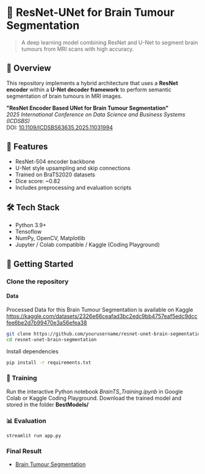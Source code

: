 # 🧠 ResNet-UNet for Brain Tumour Segmentation

> A deep learning model combining ResNet and U-Net to segment brain tumours from MRI scans with high accuracy.

## 📄 Overview

This repository implements a hybrid architecture that uses a **ResNet encoder** within a **U-Net decoder framework** to perform semantic segmentation of brain tumours in MRI images.

**"ResNet Encoder Based UNet for Brain Tumour Segmentation"**  
*2025 International Conference on Data Science and Business Systems (ICDSBS)*  
DOI: [10.1109/ICDSBS63635.2025.11031994](https://doi.org/10.1109/ICDSBS63635.2025.11031994)

## 🎯 Features

- ResNet-504 encoder backbone
- U-Net style upsampling and skip connections
- Trained on BraTS2020 datasets
- Dice score: ~0.82
- Includes preprocessing and evaluation scripts

## 🛠️ Tech Stack

- Python 3.9+
- Tensoflow
- NumPy, OpenCV, Matplotlib
- Jupyter / Colab compatible / Kaggle (Coding Playground)

## 🚀 Getting Started

### Clone the repository

#### Data
Processed Data for this Brain Tumour Segmentation is available on Kaggle
 https://kaggle.com/datasets/2326e66ceafad3bc2edc9bb4757eaf5edc9dccfee6be2d7b99470e3a56efea38

```bash
git clone https://github.com/yourusername/resnet-unet-brain-segmentation.git
cd resnet-unet-brain-segmentation
```

Install dependencies
```bash
pip install -r requirements.txt
```

### 🧠 Training
Run the interactive Python notebook *BrainTS_Training.ipynb* in Google Colab or Kaggle Coding Playground.
Download the trained model and  stored in the folder **BestModels/**

### 📊 Evaluation
```
streamlit run app.py
```

### Final Result
- <a href = "https://braintumoursegmentation-hg6lsumzp3srzhkxnxw8ra.streamlit.app/">Brain Tumour Segmentation</a>



